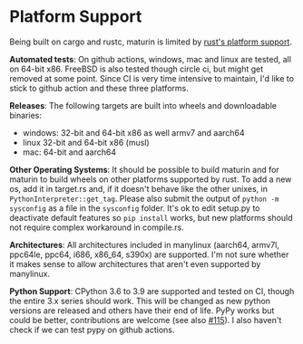 # Platform Support

Being built on cargo and rustc, maturin is limited by [rust's platform support](https://doc.rust-lang.org/nightly/rustc/platform-support.html).

**Automated tests**: On github actions, windows, mac and linux are tested, all on 64-bit x86. FreeBSD is also tested though circle ci, but might get removed at some point. Since CI is very time intensive to maintain, I'd like to stick to github action and these three platforms.

**Releases**: The following targets are built into wheels and downloadable binaries:

 * windows: 32-bit and 64-bit x86 as well armv7 and aarch64
 * linux 32-bit and 64-bit x86 (musl)
 * mac: 64-bit and aarch64

**Other Operating Systems**: It should be possible to build maturin and for maturin to build wheels on other platforms supported by rust. To add a new os, add it in target.rs and, if it doesn't behave like the other unixes, in `PythonInterpreter::get_tag`. Please also submit the output of `python -m sysconfig` as a file in the `sysconfig` folder. It's ok to edit setup.py to deactivate default features so `pip install` works, but new platforms should not require complex workaround in compile.rs.

**Architectures**: All architectures included in manylinux (aarch64, armv7l, ppc64le, ppc64, i686, x86_64, s390x) are supported. I'm not sure whether it makes sense to allow architectures that aren't even supported by manylinux.

**Python Support**: CPython 3.6 to 3.9 are supported and tested on CI, though the entire 3.x series should work. This will be changed as new python versions are released and others have their end of life. PyPy works but could be better, contributions are welcome (see also [#115](https://github.com/PyO3/maturin/issues/115)). I also haven't check if we can test pypy on github actions.
